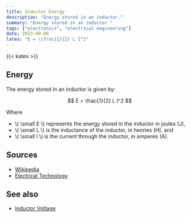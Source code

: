 ```yaml
---
title: Inductor Energy
description: "Energy stored in an inductor."
summary: "Energy stored in an inductor."
tags: ["electronics", "electrical engineering"]
date: 2023-09-06
latex: "E = \\frac{1}{2} L I^2"
---
```


{{< katex >}}


## Energy
The energy stored in an inductor is given by:

$$ E = \frac{1}{2} L I^2 $$

Where

- \\( \small E \\) represents the energy stored in the inductor in joules (J),
- \\( \small L \\) is the inductance of the inductor, in henries (H), and
- \\( \small I \\) is the current through the inductor, in amperes (A).


## Sources

- [Wikipedia](https://en.wikipedia.org/wiki/Inductor)
- [Electrical Technology](https://www.electricaltechnology.org/2020/10/inductor-inductance-formula-equations.html)

## See also

- [Inductor Voltage](/formulas/inductor-voltage)
